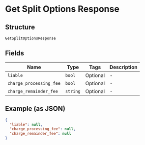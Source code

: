 
# Get Split Options Response

## Structure

`GetSplitOptionsResponse`

## Fields

| Name | Type | Tags | Description |
|  --- | --- | --- | --- |
| `liable` | `bool` | Optional | - |
| `charge_processing_fee` | `bool` | Optional | - |
| `charge_remainder_fee` | `string` | Optional | - |

## Example (as JSON)

```json
{
  "liable": null,
  "charge_processing_fee": null,
  "charge_remainder_fee": null
}
```

